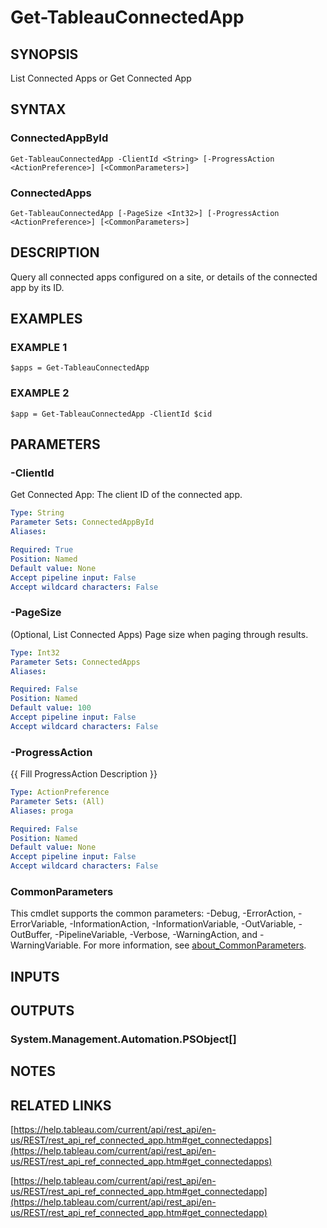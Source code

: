 # Get-TableauConnectedApp

## SYNOPSIS
List Connected Apps
or
Get Connected App

## SYNTAX

### ConnectedAppById
```
Get-TableauConnectedApp -ClientId <String> [-ProgressAction <ActionPreference>] [<CommonParameters>]
```

### ConnectedApps
```
Get-TableauConnectedApp [-PageSize <Int32>] [-ProgressAction <ActionPreference>] [<CommonParameters>]
```

## DESCRIPTION
Query all connected apps configured on a site, or details of the connected app by its ID.

## EXAMPLES

### EXAMPLE 1
```
$apps = Get-TableauConnectedApp
```

### EXAMPLE 2
```
$app = Get-TableauConnectedApp -ClientId $cid
```

## PARAMETERS

### -ClientId
Get Connected App: The client ID of the connected app.

```yaml
Type: String
Parameter Sets: ConnectedAppById
Aliases:

Required: True
Position: Named
Default value: None
Accept pipeline input: False
Accept wildcard characters: False
```

### -PageSize
(Optional, List Connected Apps) Page size when paging through results.

```yaml
Type: Int32
Parameter Sets: ConnectedApps
Aliases:

Required: False
Position: Named
Default value: 100
Accept pipeline input: False
Accept wildcard characters: False
```

### -ProgressAction
{{ Fill ProgressAction Description }}

```yaml
Type: ActionPreference
Parameter Sets: (All)
Aliases: proga

Required: False
Position: Named
Default value: None
Accept pipeline input: False
Accept wildcard characters: False
```

### CommonParameters
This cmdlet supports the common parameters: -Debug, -ErrorAction, -ErrorVariable, -InformationAction, -InformationVariable, -OutVariable, -OutBuffer, -PipelineVariable, -Verbose, -WarningAction, and -WarningVariable. For more information, see [about_CommonParameters](http://go.microsoft.com/fwlink/?LinkID=113216).

## INPUTS

## OUTPUTS

### System.Management.Automation.PSObject[]
## NOTES

## RELATED LINKS

[https://help.tableau.com/current/api/rest_api/en-us/REST/rest_api_ref_connected_app.htm#get_connectedapps](https://help.tableau.com/current/api/rest_api/en-us/REST/rest_api_ref_connected_app.htm#get_connectedapps)

[https://help.tableau.com/current/api/rest_api/en-us/REST/rest_api_ref_connected_app.htm#get_connectedapp](https://help.tableau.com/current/api/rest_api/en-us/REST/rest_api_ref_connected_app.htm#get_connectedapp)

